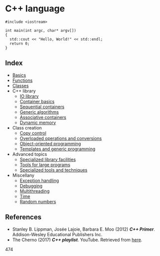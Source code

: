 # C++ language

```
#include <iostream>

int main(int argc, char* argv[])
{
  std::cout << "Hello, World!" << std::endl;
  return 0;
}
```

## Index

- [Basics](https://github.com/AnselmoGPP/know_base/blob/master/topics/cpp/basics.md)
- [Functions](https://github.com/AnselmoGPP/know_base/blob/master/topics/cpp/functions.md)
- [Classes](https://github.com/AnselmoGPP/know_base/blob/master/topics/cpp/classes.md)
- C++ library
  - [IO library](https://github.com/AnselmoGPP/know_base/blob/master/topics/cpp/input_output.md)
  - [Container basics](https://github.com/AnselmoGPP/know_base/blob/master/topics/cpp/container_basics.md)
  - [Sequential containers](https://github.com/AnselmoGPP/know_base/blob/master/topics/cpp/sequential_containers.md)
  - [Generic algorithms](https://github.com/AnselmoGPP/know_base/blob/master/topics/cpp/generic_algorithms.md)
  - [Associative containers](https://github.com/AnselmoGPP/know_base/blob/master/topics/cpp/associative_containers.md)
  - [Dynamic memory]()
- Class creation
  - [Copy control]()
  - [Overloaded operations and conversions]()
  - [Object-oriented programming]()
  - [Templates and generic programming]()
- Advanced topics
  - [Specialized library facilities]()
  - [Tools for large programs]()
  - [Specialized tools and techniques]()
- Miscellany
  - [Exception handling](https://github.com/AnselmoGPP/know_base/blob/master/topics/cpp/exception_handling.md)
  - [Debugging](https://github.com/AnselmoGPP/know_base/blob/master/topics/cpp/debugging.md)
  - [Multithreading](https://github.com/AnselmoGPP/know_base/blob/master/topics/cpp/multithreading.md)
  - [Time](https://github.com/AnselmoGPP/know_base/blob/master/topics/cpp/time.md)
  - [Random numbers](https://github.com/AnselmoGPP/know_base/blob/master/topics/cpp/random_numbers.md)


## References

- Stanley B. Lippman, Josée Lajoie, Barbara E. Moo (2012) _**C++ Primer**_. Addison-Wesley Educational Publishers Inc.
- The Cherno (2017) _**C++ playlist**_. YouTube. Retrieved from [here](https://www.youtube.com/playlist?list=PLlrATfBNZ98dudnM48yfGUldqGD0S4FFb).

474